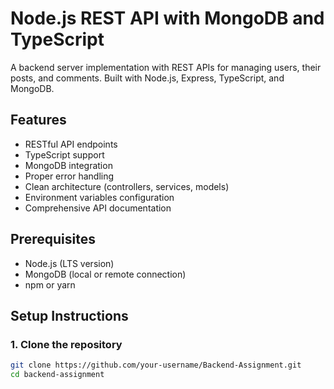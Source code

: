 # Node.js REST API with MongoDB and TypeScript

A backend server implementation with REST APIs for managing users, their posts, and comments. Built with Node.js, Express, TypeScript, and MongoDB.

## Features

- RESTful API endpoints
- TypeScript support
- MongoDB integration
- Proper error handling
- Clean architecture (controllers, services, models)
- Environment variables configuration
- Comprehensive API documentation

## Prerequisites

- Node.js (LTS version)
- MongoDB (local or remote connection)
- npm or yarn

## Setup Instructions

### 1. Clone the repository

```bash
git clone https://github.com/your-username/Backend-Assignment.git
cd backend-assignment
